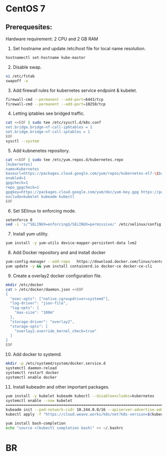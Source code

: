 # CentOS 7

Prerequesites:
-------------
Hardware requirement:
2 CPU and 2 GB RAM

1. Set hostname and update /etc/host file for local name resolution.
```bash
hostnamectl set-hostname kube-master
```

2. Disable swap.
```bash
vi /etc/fstab
swapoff -a
```
3. Add firewall rules for kubernetes service endpoint & kubelet.
```bash
firewall-cmd --permanent --add-port=6443/tcp
firewall-cmd --permanent --add-port=10250/tcp
```
4. Letting iptables see bridged traffic.
```bash
cat <<EOF | sudo tee /etc/sysctl.d/k8s.conf
net.bridge.bridge-nf-call-ip6tables = 1
net.bridge.bridge-nf-call-iptables = 1
EOF
sysctl --system
```
5. Add kubnenetes repository.
```bash
cat <<EOF | sudo tee /etc/yum.repos.d/kubernetes.repo
[kubernetes]
name=Kubernetes
baseurl=https://packages.cloud.google.com/yum/repos/kubernetes-el7-\$basearch
enabled=1
gpgcheck=1
repo_gpgcheck=1
gpgkey=https://packages.cloud.google.com/yum/doc/yum-key.gpg https://packages.cloud.google.com/yum/doc/rpm-package-key.gpg
exclude=kubelet kubeadm kubectl
EOF
```
6. Set SElinux to enforcing mode.
```bash
setenforce 0
sed -i 's/^SELINUX=enforcing$/SELINUX=permissive/' /etc/selinux/config
```

7. Install yum utility.
```bash
yum install -y yum-utils device-mapper-persistent-data lvm2
```
8. Add Docker repository and and install docker
```bash
yum-config-manager --add-repo   https://download.docker.com/linux/centos/docker-ce.repo
yum update -y && yum install containerd.io docker-ce docker-ce-cli
```

9. Create a overlay2 docker configuration file.
```bash
mkdir /etc/docker
cat > /etc/docker/daemon.json <<EOF
{
  "exec-opts": ["native.cgroupdriver=systemd"],
  "log-driver": "json-file",
  "log-opts": {
    "max-size": "100m"
  },
  "storage-driver": "overlay2",
  "storage-opts": [
    "overlay2.override_kernel_check=true"
  ]
}
EOF
```
10. Add docker to systemd.
```bash
mkdir -p /etc/systemd/system/docker.service.d
systemctl daemon-reload
systemctl restart docker
systemctl enable docker 
```

11. Install kubeadm and other important packages.
```bash
yum install -y kubelet kubeadm kubectl --disableexcludes=kubernetes
systemctl enable --now kubelet
======================================================================================
kubeadm init --pod-network-cidr 10.244.0.0/16 --apiserver-advertise-address=192.168.99.112
kubectl apply -f "https://cloud.weave.works/k8s/net?k8s-version=$(kubectl version | base64 | tr -d '\n')"

yum install bash-completion
echo "source <(kubectl completion bash)" >> ~/.bashrc
```
# BR
